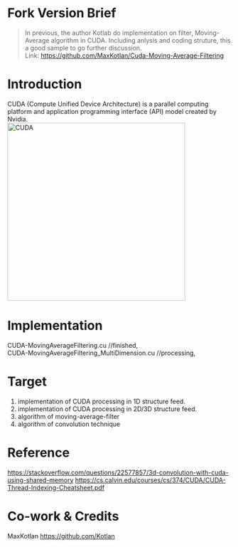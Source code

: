 # Fork Version Brief #
>  In previous, the author Kotlab do implementation on filter, Moving-Average algorithm in CUDA.
>  Including anlysis and coding struture, this a good sample to go further discussion.<br>
>  Link: https://github.com/MaxKotlan/Cuda-Moving-Average-Filtering

# Introduction #
CUDA (Compute Unified Device Architecture) is a parallel computing platform and application programming interface (API) model created by Nvidia.<br>
<img src="https://upload.wikimedia.org/wikipedia/en/thumb/b/b9/Nvidia_CUDA_Logo.jpg/300px-Nvidia_CUDA_Logo.jpg" alt="CUDA" class="center" width="400">

# Implementation #
CUDA-MovingAverageFiltering.cu                //finished, <br>
CUDA-MovingAverageFiltering_MultiDimension.cu //processing, <br>

# Target #
1. implementation of CUDA processing in 1D structure feed.
2. implementation of CUDA processing in 2D/3D structure feed.
3. algorithm of moving-average-filter
4. algorithm of convolution technique

# Reference #
https://stackoverflow.com/questions/22577857/3d-convolution-with-cuda-using-shared-memory
https://cs.calvin.edu/courses/cs/374/CUDA/CUDA-Thread-Indexing-Cheatsheet.pdf

# Co-work & Credits #
MaxKotlan
https://github.com/Kotlan
